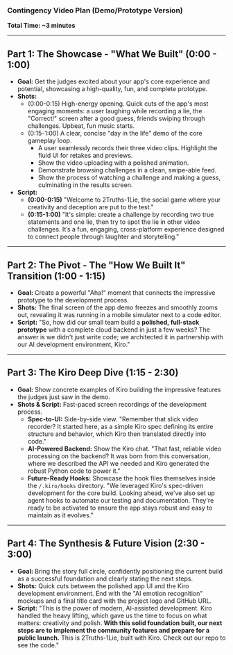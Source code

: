 ### Contingency Video Plan (Demo/Prototype Version)

**Total Time: ~3 minutes**

---
## Part 1: The Showcase - "What We Built" (0:00 - 1:00)

* **Goal:** Get the judges excited about your app's core experience and potential, showcasing a high-quality, fun, and complete prototype.
* **Shots:**
    * (0:00-0:15) High-energy opening. Quick cuts of the app's most engaging moments: a user laughing while recording a lie, the "Correct!" screen after a good guess, friends swiping through challenges. Upbeat, fun music starts.
    * (0:15-1:00) A clear, concise "day in the life" demo of the core gameplay loop.
        * A user seamlessly records their three video clips. Highlight the fluid UI for retakes and previews.
        * Show the video uploading with a polished animation.
        * Demonstrate browsing challenges in a clean, swipe-able feed.
        * Show the process of watching a challenge and making a guess, culminating in the results screen.
* **Script:**
    * **(0:00-0:15)** "Welcome to 2Truths-1Lie, the social game where your creativity and deception are put to the test."
    * **(0:15-1:00)** "It's simple: create a challenge by recording two true statements and one lie, then try to spot the lie in other video challenges. It’s a fun, engaging, cross-platform experience designed to connect people through laughter and storytelling."

---
## Part 2: The Pivot - The "How We Built It" Transition (1:00 - 1:15)

* **Goal:** Create a powerful "Aha!" moment that connects the impressive prototype to the development process.
* **Shots:** The final screen of the app demo freezes and smoothly zooms out, revealing it was running in a mobile simulator next to a code editor.
* **Script:** "So, how did our small team build a **polished, full-stack prototype** with a complete cloud backend in just a few weeks? The answer is we didn't just write code; we architected it in partnership with our AI development environment, Kiro."

---
## Part 3: The Kiro Deep Dive (1:15 - 2:30)

* **Goal:** Show concrete examples of Kiro building the impressive features the judges just saw in the demo.
* **Shots & Script:** Fast-paced screen recordings of the development process.
    * **Spec-to-UI:** Side-by-side view. "Remember that slick video recorder? It started here, as a simple Kiro spec defining its entire structure and behavior, which Kiro then translated directly into code."
    * **AI-Powered Backend:** Show the Kiro chat. "That fast, reliable video processing on the backend? It was born from this conversation, where we described the API we needed and Kiro generated the robust Python code to power it."
    * **Future-Ready Hooks:** Showcase the hook files themselves inside the `/.kiro/hooks` directory. "We leveraged Kiro's spec-driven development for the core build. Looking ahead, we've also set up agent hooks to automate our testing and documentation. They're ready to be activated to ensure the app stays robust and easy to maintain as it evolves."

---
## Part 4: The Synthesis & Future Vision (2:30 - 3:00)

* **Goal:** Bring the story full circle, confidently positioning the current build as a successful foundation and clearly stating the next steps.
* **Shots:** Quick cuts between the polished app UI and the Kiro development environment. End with the "AI emotion recognition" mockups and a final title card with the project logo and GitHub URL.
* **Script:** "This is the power of modern, AI-assisted development. Kiro handled the heavy lifting, which gave us the time to focus on what matters: creativity and polish. **With this solid foundation built, our next steps are to implement the community features and prepare for a public launch.** This is 2Truths-1Lie, built with Kiro. Check out our repo to see the code."